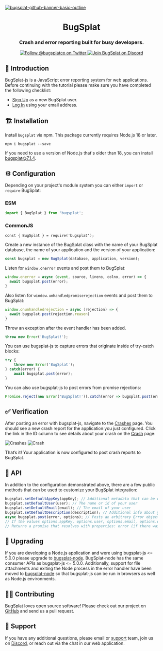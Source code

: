 [![bugsplat-github-banner-basic-outline](https://user-images.githubusercontent.com/20464226/149019306-3186103c-5315-4dad-a499-4fd1df408475.png)](https://bugsplat.com)
<br/>
# <div align="center">BugSplat</div> 
### **<div align="center">Crash and error reporting built for busy developers.</div>**
<div align="center">
    <a href="https://twitter.com/BugSplatCo">
        <img alt="Follow @bugsplatco on Twitter" src="https://img.shields.io/twitter/follow/bugsplatco?label=Follow%20BugSplat&style=social">
    </a>
    <a href="https://discord.gg/K4KjjRV5ve">
        <img alt="Join BugSplat on Discord" src="https://img.shields.io/discord/664965194799251487?label=Join%20Discord&logo=Discord&style=social">
    </a>
</div>

## 👋 Introduction

BugSplat-js is a JavaScript error reporting system for web applications. Before continuing with the tutorial please make sure you have completed the following checklist:
* [Sign Up](https://app.bugsplat.com/v2/sign-up) as a new BugSplat user.
* [Log In](https://app.bugsplat.com/auth0/login) using your email address.

## 🏗 Installation

Install `bugsplat` via npm. This package currently requires Node.js 18 or later.

```shell
npm i bugsplat --save
```

If you need to use a version of Node.js that's older than 18, you can install bugsplat@7.1.4.

## ⚙️ Configuration

Depending on your project's module system you can either `import` or `require` BugSplat:
### ESM
```js
import { BugSplat } from 'bugsplat';
```

### CommonJS
```
const { BugSplat } = require('bugsplat');
```

Create a new instance of the BugSplat class with the name of your BugSplat database, the name of your application and the version of your application:
```js
const bugsplat = new BugSplat(database, application, version);
```

Listen for `window.onerror` events and post them to BugSplat:
```js
window.onerror = async (event, source, lineno, colno, error) => {
  await bugsplat.post(error);
}
```

Also listen for `window.unhandledpromiserejection` events and post them to BugSplat:
```js
window.onunhandledrejection = async (rejection) => {
  await bugsplat.post(rejection.reason)
}
```

Throw an exception after the event handler has been added. 
```js
throw new Error('BugSplat!');
```

You can use bugsplat-js to capture errors that originate inside of try-catch blocks:
```js
try {
    throw new Error('BugSplat');
} catch(error) {
    await bugsplat.post(error);
}
```

You can also use bugsplat-js to post errors from promise rejections:
```js
Promise.reject(new Error('BugSplat!')).catch(error => bugsplat.post(error, {}));
```

## ✅ Verification

After posting an error with bugsplat-js, navigate to the [Crashes](https://app.bugsplat.com/v2/crashes?database=Fred&c0=appName&f0=CONTAINS&v0=my-react-crasher) page. You should see a new crash report for the application you just configured. Click the link in the ID column to see details about your crash on the [Crash](https://app.bugsplat.com/v2/crash?database=Fred&id=94338) page:

![Crashes](https://s3.amazonaws.com/bugsplat-public/npm/bugsplat-js/crashes.png)
![Crash](https://s3.amazonaws.com/bugsplat-public/npm/bugsplat-js/crash.png)

That’s it! Your application is now configured to post crash reports to BugSplat.

## 🧩 API

In addition to the configuration demonstrated above, there are a few public methods that can be used to customize your BugSplat integration:
```js
bugsplat.setDefaultAppKey(appKey); // Additional metadata that can be queried via BugSplat's web application
bugsplat.setDefaultUser(user); // The name or id of your user
bugsplat.setDefaultEmail(email); // The email of your user
bugsplat.setDefaultDescription(description); // Additional info about your crash that gets reset after every post
async bugsplat.post(error, options); // Posts an arbitrary Error object to BugSplat
// If the values options.appKey, options.user, options.email, options.description are set the corresponding default values will be overwritten
// Returns a promise that resolves with properties: error (if there was an error posting to BugSplat), response (the response from the BugSplat crash post API), and original (the error passed by bugsplat.post)
```

## 📢 Upgrading

If you are developing a Node.js application and were using bugsplat-js <= 5.0.0 please upgrade to [bugsplat-node](https://www.npmjs.com/package/bugsplat-node). BugSplat-node has the same consumer APIs as bugsplat-js <= 5.0.0. Additionally, support for file attachments and exiting the Node process in the error handler have been moved to [bugsplat-node](https://www.npmjs.com/package/bugsplat-node) so that bugsplat-js can be run in browsers as well as Node.js environments.

## 🧑‍💻 Contributing

BugSplat loves open source software! Please check out our project on [GitHub](https://github.com/BugSplat-Git/bugsplat-js) and send us a pull request.

## 👷 Support

If you have any additional questions, please email or [support](mailto:support@bugsplat.com) team, join us on [Discord](https://discord.gg/K4KjjRV5ve), or reach out via the chat in our web application.


